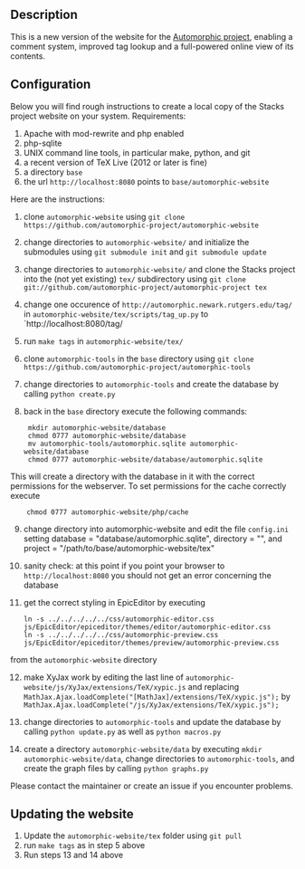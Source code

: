 Description
-----------
This is a new version of the website for the [Automorphic project](http://automorphic.newark.rutgers.edu), enabling a comment system, improved tag lookup and a full-powered online view of its contents.


Configuration
-------------

Below you will find rough instructions to create a local copy of the Stacks project website on your system. Requirements:

1. Apache with mod-rewrite and php enabled
2. php-sqlite
3. UNIX command line tools, in particular make, python, and git
4. a recent version of TeX Live (2012 or later is fine)
5. a directory `base`
6. the url `http://localhost:8080` points to `base/automorphic-website`

Here are the instructions:

1. clone `automorphic-website` using `git clone https://github.com/automorphic-project/automorphic-website`

2. change directories to `automorphic-website/` and initialize the submodules using `git submodule init` and `git submodule update`

3. change directories to `automorphic-website/` and clone the Stacks project into the (not yet existing) `tex/` subdirectory using `git clone git://github.com/automorphic-project/automorphic-project tex`

4. change one occurence of `http://automorphic.newark.rutgers.edu/tag/` in `automorphic-website/tex/scripts/tag_up.py` to `http://localhost:8080/tag/

5. run `make tags` in `automorphic-website/tex/`

6. clone `automorphic-tools` in the `base` directory using `git clone https://github.com/automorphic-project/automorphic-tools`

7. change directories to `automorphic-tools` and create the database by calling `python create.py`

8. back in the `base` directory execute the following commands:

        mkdir automorphic-website/database
        chmod 0777 automorphic-website/database
        mv automorphic-tools/automorphic.sqlite automorphic-website/database
        chmod 0777 automorphic-website/database/automorphic.sqlite
This will create a directory with the database in it with the correct permissions for the webserver. To set permissions for the cache correctly execute

        chmod 0777 automorphic-website/php/cache
9. change directory into automorphic-website and edit the file `config.ini` setting database = "database/automorphic.sqlite", directory = "", and project = "/path/to/base/automorphic-website/tex"

10. sanity check: at this point if you point your browser to `http://localhost:8080` you should not get an error concerning the database

11. get the correct styling in EpicEditor by executing

        ln -s ../../../../../css/automorphic-editor.css js/EpicEditor/epiceditor/themes/editor/automorphic-editor.css
        ln -s ../../../../../css/automorphic-preview.css js/EpicEditor/epiceditor/themes/preview/automorphic-preview.css
from the `automorphic-website` directory

12. make XyJax work by editing the last line of `automorphic-website/js/XyJax/extensions/TeX/xypic.js` and replacing `MathJax.Ajax.loadComplete("[MathJax]/extensions/TeX/xypic.js");` by `MathJax.Ajax.loadComplete("/js/XyJax/extensions/TeX/xypic.js");`

13. change directories to `automorphic-tools` and update the database by calling `python update.py` as well as `python macros.py`

14. create a directory `automorphic-website/data` by executing `mkdir automorphic-website/data`, change directories to `automorphic-tools`, and create the graph files by calling `python graphs.py`

Please contact the maintainer or create an issue if you encounter problems.


Updating the website
--------------------

1. Update the `automorphic-website/tex` folder using `git pull`
2. run `make tags` as in step 5 above
3. Run steps 13 and 14 above

